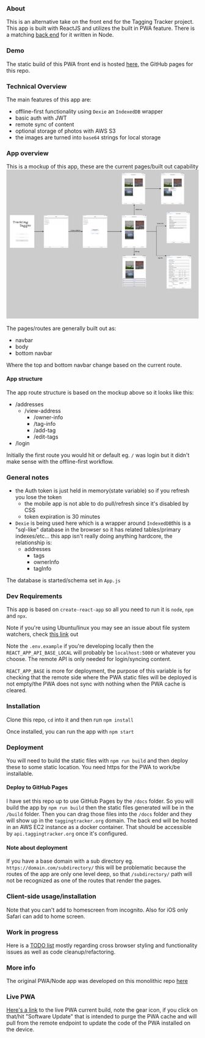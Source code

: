 ### About
This is an alternative take on the front end for the Tagging Tracker project. This app is built with ReactJS and utilizes the built in PWA feature. There is a matching [back end](https://github.com/codeforkansascity/tagging-tracker-pwa-backend) for it written in Node.

### Demo
The static build of this PWA front end is hosted [here](https://codeforkc.org/tagging-tracker-pwa/), the GitHub pages for this repo.

### Technical Overview
The main features of this app are:
* offline-first functionality using `Dexie` an `IndexedDB` wrapper
* basic auth with JWT
* remote sync of content
* optional storage of photos with AWS S3
* the images are turned into `base64` strings for local storage

### App overview
This is a mockup of this app, these are the current pages/built out capability
![initial mockup](./tagging-tracker-mockup.png)

The pages/routes are generally built out as:
* navbar
* body
* bottom navbar

Where the top and bottom navbar change based on the current route.

#### App structure
The app route structure is based on the mockup above so it looks like this:
* /addresses
    * /view-address
        * /owner-info
        * /tag-info
        * /add-tag
        * /edit-tags
* /login

Initially the first route you would hit or default eg. `/` was login but it didn't make sense with the offline-first workflow.

### General notes
* the Auth token is just held in memory(state variable) so if you refresh you lose the token
    * the mobile app is not able to do pull/refresh since it's disabled by CSS
    * token expiration is 30 minutes
* `Dexie` is being used here which is a wrapper around `IndexedDB`this is a "sql-like" database in the browser so it has related tables/primary indexes/etc... this app isn't really doing anything hardcore, the relationship is:
    * addresses
        * tags
        * ownerInfo
        * tagInfo

The database is started/schema set in `App.js`

### Dev Requirements
This app is based on `create-react-app` so all you need to run it is `node`, `npm` and `npx`.

Note if you're using Ubuntu/linux you may see an issue about file system watchers, check [this link](https://github.com/facebook/jest/issues/3254#issuecomment-297214395) out

Note the `.env.example` if you're developing locally then the `REACT_APP_API_BASE_LOCAL` will probably be `localhost:5000` or whatever you choose. The remote API is only needed for login/syncing content.

`REACT_APP_BASE` is more for deployment, the purpose of this variable is for checking that the remote side where the PWA static files will be deployed is not empty/the PWA does not sync with nothing when the PWA cache is cleared.

### Installation
Clone this repo, `cd` into it and then run `npm install`

Once installed, you can run the app with `npm start`

### Deployment
You will need to build the static files with `npm run build` and then deploy these to some static location. You need https for the PWA to work/be installable.

#### Deploy to GitHub Pages
I have set this repo up to use GitHub Pages by the `/docs` folder. So you will build the app by `npm run build` then the static files generated will be in the `/build` folder. Then you can drag those files into the `/docs` folder and they will show up in the `taggingtracker.org` domain. The back end will be hosted in an AWS EC2 instance as a docker container. That should be accessible by `api.taggingtracker.org` once it's configured.

#### Note about deployment
If you have a base domain with a sub directory eg. `https://domain.com/subdirectory/` this will be problematic because the routes of the app are only one level deep, so that `/subdirectory/` path will not be recognized as one of the routes that render the pages.

### Client-side usage/installation
Note that you can't add to homescreen from incognito. Also for iOS only Safari can add to home screen.

### Work in progress
Here is a [TODO list](https://github.com/codeforkansascity/tagging-tracker-pwa/blob/master/TODO.md) mostly regarding cross browser styling and functionality issues as well as code cleanup/refactoring.

### More info
The original PWA/Node app was developed on this monolithic repo [here](https://github.com/jdc-cunningham/codeforkc--tagging-tracker/)

### Live PWA
[Here's a link](https://byx1a2gixtvvnjwxde5y.com/) to the live PWA current build, note the gear icon, if you click on that/hit "Software Update" that is intended to purge the PWA cache and will pull from the remote endpoint to update the code of the PWA installed on the device.
